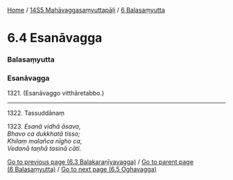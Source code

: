 
[Home](/) / [14S5 Mahāvaggasaṃyuttapāḷi](/tipitaka/14S5.md) / [6 Balasaṃyutta](/tipitaka/14S5/6.md)

# 6.4 Esanāvagga

### Balasaṃyutta

### Esanāvagga

1321\. (Esanāvaggo vitthāretabbo.)

---

1322\. Tassuddānaṃ



1323\. _Esanā vidhā āsavo,_  
_Bhavo ca dukkhatā tisso;_  
_Khilaṃ malañca nīgho ca,_  
_Vedanā taṇhā tasinā cāti._  


[Go to previous page (6.3 Balakaraṇīyavagga)](/tipitaka/14S5/6/6.3.md) / [Go to parent page (6 Balasaṃyutta)](/tipitaka/14S5/6.md) / [Go to next page (6.5 Oghavagga)](/tipitaka/14S5/6/6.5.md)


